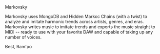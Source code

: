 
Markovsky

Markovsky uses MongoDB and Hidden Markoc Chains (with a twist) to analyze and imitate harmonic trends across artists, genres, and eras.  Markovsky writes music to imitate trends and exports the music straight to MIDI -- ready to use with your favorite DAW and capable of taking up any number of voices.  

Best, 
Ram'po